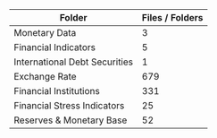 | Folder                        |   Files / Folders |
|-------------------------------|-------------------|
| Monetary Data                 |                 3 |
| Financial Indicators          |                 5 |
| International Debt Securities |                 1 |
| Exchange Rate                 |               679 |
| Financial Institutions        |               331 |
| Financial Stress Indicators   |                25 |
| Reserves & Monetary Base      |                52 |